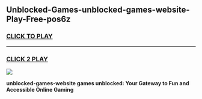 
## Unblocked-Games-unblocked-games-website-Play-Free-pos6z
<h3>
<a href="https://premium76.site?title=unblocked-games-website&ref=21A">CLICK TO PLAY</a></h3>
<hr>

<h3>
<a href="https://premium76.site?title=unblocked-games-website&ref=21A">CLICK 2 PLAY</a>
  
</h3>

<a href="https://premium76.site?title=unblocked-games-website&ref=21A"><img src="https://clearcache.store/games.png"></a>


**unblocked-games-website games unblocked: Your Gateway to Fun and Accessible Online Gaming**

